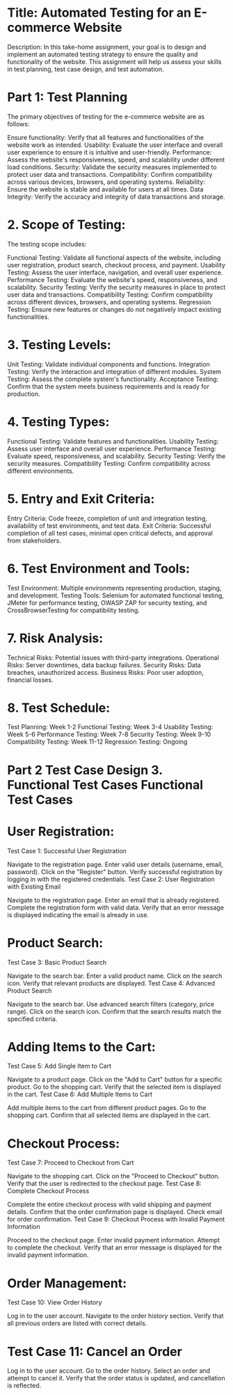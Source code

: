 # Title: Automated Testing for an E-commerce Website

Description: In this take-home assignment, your goal is to design and implement an automated testing strategy to ensure the quality and functionality of the website. This assignment will help us assess your skills in test planning, test case design, and test automation.

# Part 1: Test Planning
The primary objectives of testing for the e-commerce website are as follows:

Ensure functionality: Verify that all features and functionalities of the website work as intended.
Usability: Evaluate the user interface and overall user experience to ensure it is intuitive and user-friendly.
Performance: Assess the website's responsiveness, speed, and scalability under different load conditions.
Security: Validate the security measures implemented to protect user data and transactions.
Compatibility: Confirm compatibility across various devices, browsers, and operating systems.
Reliability: Ensure the website is stable and available for users at all times.
Data Integrity: Verify the accuracy and integrity of data transactions and storage.
# 2. Scope of Testing:
The testing scope includes:

Functional Testing: Validate all functional aspects of the website, including user registration, product search, checkout process, and payment.
Usability Testing: Assess the user interface, navigation, and overall user experience.
Performance Testing: Evaluate the website's speed, responsiveness, and scalability.
Security Testing: Verify the security measures in place to protect user data and transactions.
Compatibility Testing: Confirm compatibility across different devices, browsers, and operating systems.
Regression Testing: Ensure new features or changes do not negatively impact existing functionalities.
# 3. Testing Levels:
Unit Testing: Validate individual components and functions.
Integration Testing: Verify the interaction and integration of different modules.
System Testing: Assess the complete system's functionality.
Acceptance Testing: Confirm that the system meets business requirements and is ready for production.
# 4. Testing Types:
Functional Testing: Validate features and functionalities.
Usability Testing: Assess user interface and overall user experience.
Performance Testing: Evaluate speed, responsiveness, and scalability.
Security Testing: Verify the security measures.
Compatibility Testing: Confirm compatibility across different environments.
# 5. Entry and Exit Criteria:
Entry Criteria: Code freeze, completion of unit and integration testing, availability of test environments, and test data.
Exit Criteria: Successful completion of all test cases, minimal open critical defects, and approval from stakeholders.
# 6. Test Environment and Tools:
Test Environment: Multiple environments representing production, staging, and development.
Testing Tools: Selenium for automated functional testing, JMeter for performance testing, OWASP ZAP for security testing, and CrossBrowserTesting for compatibility testing.
# 7. Risk Analysis:
Technical Risks: Potential issues with third-party integrations.
Operational Risks: Server downtimes, data backup failures.
Security Risks: Data breaches, unauthorized access.
Business Risks: Poor user adoption, financial losses.
# 8. Test Schedule:
Test Planning: Week 1-2
Functional Testing: Week 3-4
Usability Testing: Week 5-6
Performance Testing: Week 7-8
Security Testing: Week 9-10
Compatibility Testing: Week 11-12
Regression Testing: Ongoing

# Part 2 Test Case Design 3. Functional Test Cases Functional Test Cases 
# User Registration:
Test Case 1: Successful User Registration

Navigate to the registration page.
Enter valid user details (username, email, password).
Click on the "Register" button.
Verify successful registration by logging in with the registered credentials.
Test Case 2: User Registration with Existing Email

Navigate to the registration page.
Enter an email that is already registered.
Complete the registration form with valid data.
Verify that an error message is displayed indicating the email is already in use.
# Product Search:
Test Case 3: Basic Product Search

Navigate to the search bar.
Enter a valid product name.
Click on the search icon.
Verify that relevant products are displayed.
Test Case 4: Advanced Product Search

Navigate to the search bar.
Use advanced search filters (category, price range).
Click on the search icon.
Confirm that the search results match the specified criteria.
# Adding Items to the Cart:
Test Case 5: Add Single Item to Cart

Navigate to a product page.
Click on the "Add to Cart" button for a specific product.
Go to the shopping cart.
Verify that the selected item is displayed in the cart.
Test Case 6: Add Multiple Items to Cart

Add multiple items to the cart from different product pages.
Go to the shopping cart.
Confirm that all selected items are displayed in the cart.
# Checkout Process:
Test Case 7: Proceed to Checkout from Cart

Navigate to the shopping cart.
Click on the "Proceed to Checkout" button.
Verify that the user is redirected to the checkout page.
Test Case 8: Complete Checkout Process

Complete the entire checkout process with valid shipping and payment details.
Confirm that the order confirmation page is displayed.
Check email for order confirmation.
Test Case 9: Checkout Process with Invalid Payment Information

Proceed to the checkout page.
Enter invalid payment information.
Attempt to complete the checkout.
Verify that an error message is displayed for the invalid payment information.
# Order Management:
Test Case 10: View Order History

Log in to the user account.
Navigate to the order history section.
Verify that all previous orders are listed with correct details.
# Test Case 11: Cancel an Order

Log in to the user account.
Go to the order history.
Select an order and attempt to cancel it.
Verify that the order status is updated, and cancellation is reflected.
